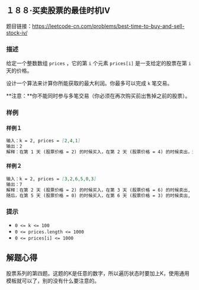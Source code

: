 ## １８８·买卖股票的最佳时机IV

题目链接：https://leetcode-cn.com/problems/best-time-to-buy-and-sell-stock-iv/

### 描述

给定一个整数数组 `prices` ，它的第 `i` 个元素 `prices[i]` 是一支给定的股票在第 `i` 天的价格。

设计一个算法来计算你所能获取的最大利润。你最多可以完成 `k` 笔交易。

**注意：**你不能同时参与多笔交易（你必须在再次购买前出售掉之前的股票）。

### 样例

#### 样例１

```markdown
输入：k = 2, prices = [2,4,1]
输出：2
解释：在第 1 天 (股票价格 = 2) 的时候买入，在第 2 天 (股票价格 = 4) 的时候卖出，这笔交易所能获得利润 = 4-2 = 2 。
```

#### 样例２

```markdown
输入：k = 2, prices = [3,2,6,5,0,3]
输出：7
解释：在第 2 天 (股票价格 = 2) 的时候买入，在第 3 天 (股票价格 = 6) 的时候卖出, 这笔交易所能获得利润 = 6-2 = 4 。
随后，在第 5 天 (股票价格 = 0) 的时候买入，在第 6 天 (股票价格 = 3) 的时候卖出, 这笔交易所能获得利润 = 3-0 = 3 。
```

### 提示

- `0 <= k <= 100`
- `0 <= prices.length <= 1000`
- `0 <= prices[i] <= 1000`

## 解题心得

股票系列的第四题。这题的K是任意的数字，所以遍历状态时要加上K，使用通用模板就可以了，别的没有什么要注意的。